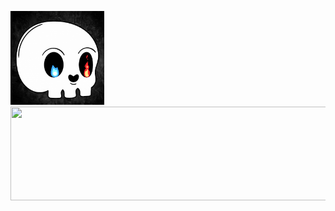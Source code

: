 
<p align="left">
          <img src =https://github.com/Slayer98/Slayer98/blob/main/_main.gif width="150" height="150" >
          <img src =https://github.com/Slayer98/Slayer98/blob/main/src/void.gif width="850" height="150"> 

</p>


<!---# Hello --->
